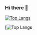 ### Hi there 👋

<!--
**Bilker1422/Bilker1422** is a ✨ _special_ ✨ repository because its `README.md` (this file) appears on your GitHub profile.

Here are some ideas to get you started:

- 🔭 I’m currently working on ...
- 🌱 I’m currently learning ...
- 👯 I’m looking to collaborate on ...
- 🤔 I’m looking for help with ...
- 💬 Ask me about ...
- 📫 How to reach me: ...
- 😄 Pronouns: ...
- ⚡ Fun fact: ...
-->

<span align="center">[![Top Langs](https://github-readme-stats.vercel.app/api/top-langs/?username=Bilker1422)](https://github.com/anuraghazra/github-readme-stats)</span>

[![Top Langs](https://mz-github-stats.vercel.app/api?username=Bilker1422&show_icons=true&hide_border=true)
